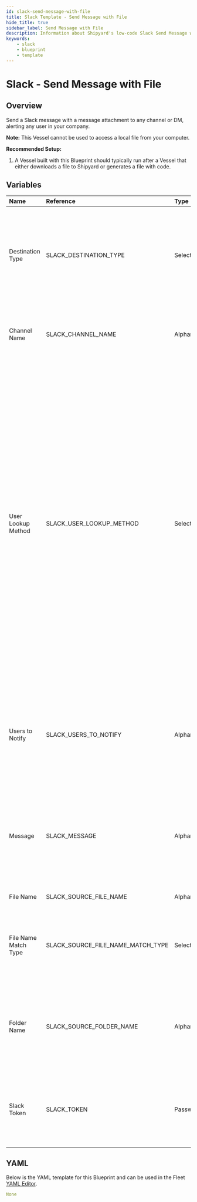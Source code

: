 ```yaml
---
id: slack-send-message-with-file
title: Slack Template - Send Message with File
hide_title: true
sidebar_label: Send Message with File
description: Information about Shipyard's low-code Slack Send Message with File blueprint. Send a Slack message with a message attachment to any channel or DM, alerting any user in your company. 
keywords:
    - slack
    - blueprint
    - template
---
```


# Slack - Send Message with File

## Overview
Send a Slack message with a message attachment to any channel or DM, alerting any user in your company.

**Note:** This Vessel cannot be used to access a local file from your computer.

**Recommended Setup:**

1. A Vessel built with this Blueprint should typically run after a Vessel that either downloads a file to Shipyard or generates a file with code. 

## Variables

| Name | Reference | Type | Required | Default | Options | Description |
|:-----|:----------|:-----|:---------|:--------|:--------|:------------|
| Destination Type | SLACK_DESTINATION_TYPE  | Select |:white_check_mark: | channel | Channel: `channel`<br></br><br></br>DM: `dm`<br></br><br></br> | The type of location where you want your message to be sent.  If Channel is selected, a message can be sent directly to a channel.  If DM is selected, users can be sent messages directly from your app. |
| Channel Name | SLACK_CHANNEL_NAME  | Alphanumeric |:heavy_minus_sign: | - | - | The name of the channel where you want your message to be sent, without the # prefix. This field will be ignored if the destination type is DM. |
| User Lookup Method | SLACK_USER_LOOKUP_METHOD  | Select |:white_check_mark: | email | Display Name: `display_name`<br></br><br></br>Real Name: `real_name`<br></br><br></br>Email: `email`<br></br><br></br> | Used to determine what data point to look at to find a User's ID for notification tagging.  Email - the email address of the user in your Slack workspace. We recommend using this field when possible, as it cannot be changed by a user.  Real Name - Full Name that a user has set for themselves in Slack. This value may be inconsistent if your organization doesn't enforce naming standards, and it can be changed by a user.  Display Name - the @username that you use to reference someone directly in slack. Must be referenced without the @ symbol. For more important notifications, it's inadvisable to use this method because users can easily change this name on their own and multiple users can share the same display name. |
| Users to Notify | SLACK_USERS_TO_NOTIFY  | Alphanumeric |:heavy_minus_sign: | - | - | A comma separated list of case insensitive user information, used to look up user IDs. The user information needs to match the selected User Lookup Method. This field is only required if the Destination Type is DM. |
| Message | SLACK_MESSAGE  | Alphanumeric |:white_check_mark: | - | - | The message that you want sent to a user. You can use all of the same markdown syntax that you would typically use in a Slack message. If you want to create a link in your message, you can use the format of <www.website.com|text to link> |
| File Name | SLACK_SOURCE_FILE_NAME  | Alphanumeric |:heavy_minus_sign: | - | - | The name of the file you want to search for. |
| File Name Match Type | SLACK_SOURCE_FILE_NAME_MATCH_TYPE  | Select |:white_check_mark: | exact_match | Regex: `regex_match`<br></br><br></br>Exact: `exact_match`<br></br><br></br> | Determines if the text in "File Name" will look for one file with exact match, or multiple files using regex. |
| Folder Name | SLACK_SOURCE_FOLDER_NAME  | Alphanumeric |:heavy_minus_sign: | - | - | The folder that the file can be found in. Unless specified elsewhere, starts by looking in the current working directory. Can contain leading, trailing, or no slashes (if only looking for the file in a single folder).  |
| Slack Token | SLACK_TOKEN  | Password |:white_check_mark: | - | - | The Bot User Oauth Token that is used to programmatically send messages by your specific application. Read Authorization documentation for more information. |

## YAML
Below is the YAML template for this Blueprint and can be used in the Fleet [YAML Editor](../../reference/fleets/yaml-editor.md).
```yaml
None
```
